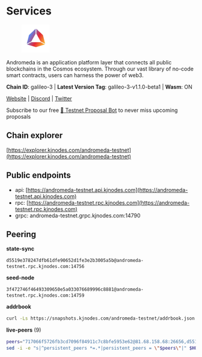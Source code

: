 # Services

<figure><img src="https://raw.githubusercontent.com/kj89/cosmos-images/main/logos/andromeda.png" alt=""><figcaption></figcaption></figure>

Andromeda is an application platform layer that connects all  public blockchains in the Cosmos ecosystem. Through our vast  library of no-code smart contracts, users can harness the power of web3.

**Chain ID**: galileo-3 | **Latest Version Tag**: galileo-3-v1.1.0-beta1 | **Wasm**: ON

[Website](https://www.andromedaprotocol.io) | [Discord](https://discord.gg/wzM3kSN3sE) | [Twitter](https://twitter.com/andromedaprot)



Subscribe to our free [🤖 Testnet Proposal Bot](https://t.me/kjnodes_testnet_proposal_bot) to never miss upcoming proposals


## Chain explorer
[https://explorer.kjnodes.com/andromeda-testnet](https://explorer.kjnodes.com/andromeda-testnet)

## Public endpoints

* api: [https://andromeda-testnet.api.kjnodes.com](https://andromeda-testnet.api.kjnodes.com)
* rpc: [https://andromeda-testnet.rpc.kjnodes.com](https://andromeda-testnet.rpc.kjnodes.com)
* grpc: andromeda-testnet.grpc.kjnodes.com:14790

## Peering

**state-sync**

```text
d5519e378247dfb61dfe90652d1fe3e2b3005a5b@andromeda-testnet.rpc.kjnodes.com:14756
```

**seed-node**

```text
3f472746f46493309650e5a033076689996c8881@andromeda-testnet.rpc.kjnodes.com:14759
```

**addrbook**
```bash
curl -Ls https://snapshots.kjnodes.com/andromeda-testnet/addrbook.json > $HOME/.andromedad/config/addrbook.json
```

**live-peers** (9)
```bash
peers="717066f5726fb3cd7096f84911c7c8bfe5953e62@81.68.158.68:26656,d5519e378247dfb61dfe90652d1fe3e2b3005a5b@65.109.68.190:14756,04f999a256386af81147442b05ffd4022313de2c@146.190.116.68:20156,e61f287d51edab6f6dbe00a8b804614443ee6f82@80.85.242.117:26656,38a626dfc05c0d9756098349ce8ccd532496d6a2@65.108.206.118:61456,815e9378b05a40e4a774223b55f5c6b8457a1c79@31.220.79.166:26656,99cebda3a65a35b9a6a8bef774c8b92c1e548aa5@65.108.226.26:36656,c06d5254e4ecb69ccae41feff4d75de2dd92154d@149.102.138.176:26656,b6dd58949a8b9c03349bdbec8aeeccd5e0d39283@31.220.74.50:26656"
sed -i -e "s|^persistent_peers *=.*|persistent_peers = \"$peers\"|" $HOME/.andromedad/config/config.toml
```
